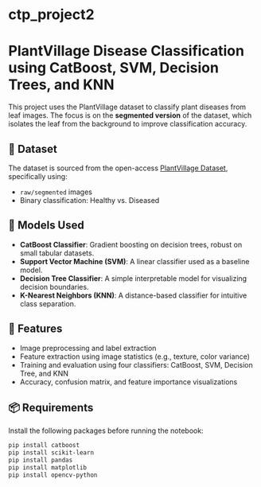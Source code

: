 # ctp_project2
# PlantVillage Disease Classification using CatBoost, SVM, Decision Trees, and KNN

This project uses the PlantVillage dataset to classify plant diseases from leaf images. The focus is on the **segmented version** of the dataset, which isolates the leaf from the background to improve classification accuracy.

## 🌱 Dataset

The dataset is sourced from the open-access [PlantVillage Dataset](https://github.com/spMohanty/PlantVillage-Dataset), specifically using:

- `raw/segmented` images
- Binary classification: Healthy vs. Diseased

## 🧠 Models Used

- **CatBoost Classifier**: Gradient boosting on decision trees, robust on small tabular datasets.
- **Support Vector Machine (SVM)**: A linear classifier used as a baseline model.
- **Decision Tree Classifier**: A simple interpretable model for visualizing decision boundaries.
- **K-Nearest Neighbors (KNN)**: A distance-based classifier for intuitive class separation.

## 🧰 Features

- Image preprocessing and label extraction
- Feature extraction using image statistics (e.g., texture, color variance)
- Training and evaluation using four classifiers: CatBoost, SVM, Decision Tree, and KNN
- Accuracy, confusion matrix, and feature importance visualizations

## 📦 Requirements

Install the following packages before running the notebook:

```bash
pip install catboost
pip install scikit-learn
pip install pandas
pip install matplotlib
pip install opencv-python
